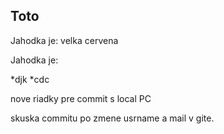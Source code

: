 ## Toto

Jahodka je: velka cervena

Jahodka je:

*djk
*cdc

nove riadky pre commit s local PC

skuska commitu po zmene usrname a mail v gite.
